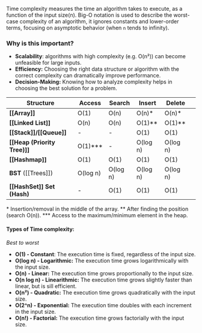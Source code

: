 Time complexity measures the time an algorithm takes to execute, as a function of the input size(n).
Big-O notation is used to describe the worst-case complexity of an algorithm, it ignores constants and lower-order terms, focusing on asymptotic behavior (when `n` tends to infinity).

### Why is this important?
- **Scalability**: algorithms with high complexity (e.g. O(n²)) can become unfeasible for large inputs.
- **Efficiency:** Choosing the right data structure or algorithm with the correct complexity can dramatically improve performance.
- **Decision-Making:** Knowing how to analyze complexity helps in choosing the best solution for a problem.

| Structure                    | Access   | Search   | Insert   | Delete   |     |
| ---------------------------- | -------- | -------- | -------- | -------- | --- |
| **[[Array]]**                | O(1)     | O(n)     | O(n)*    | O(n)*    |     |
| **[[Linked List]]**          | O(n)     | O(n)     | O(1)**   | O(1)**   |     |
| **[[Stack]]/[[Queue]]**      | -        | -        | O(1)     | O(1)     |     |
| **[[Heap (Priority Tree)]]** | O(1)***  | -        | O(log n) | O(log n) |     |
| **[[Hashmap]]**              | O(1)     | O(1)     | O(1)     | O(1)     |     |
| **BST** ([[Trees]])          | O(log n) | O(log n) | O(log n) | O(log n) |     |
| **[[HashSet]] Set (Hash)**   | -        | O(1)     | O(1)     | O(1)     |     |
\* Insertion/removal in the middle of the array.
\** After finding the position (search O(n)).
\*** Access to the maximum/minimum element in the heap.

#### Types of Time complexity:
*Best to worst*
- **O(1) - Constant**: The execution time is fixed, regardless of the input size.
- **O(log n) - Logarithmic:** The execution time grows logarithmically with the input size.
- **O(n) - Linear:** The execution time grows proportionally to the input size.
- **O(n log n) - Linearithmic:** The execution time grows slightly faster than linear, but is sill efficient.
- **O(n²) - Quadratic:** The execution time grows quadratically with the input size.
- **O(2^n) - Exponential:** The execution time doubles with each increment in the input size.
- **O(n!) - Factorial:** The execution time grows factorially with the input size.
